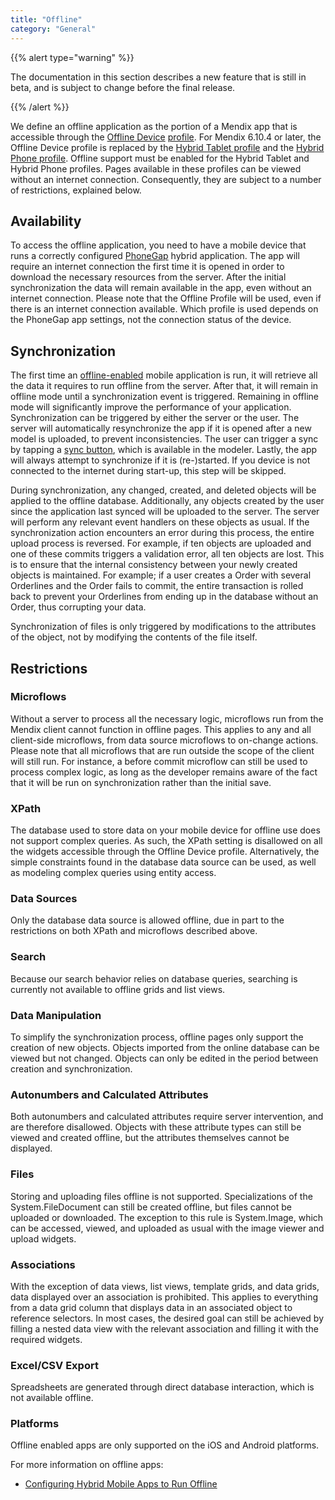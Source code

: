 ```yaml
---
title: "Offline"
category: "General"
---
```

{{% alert type="warning" %}}

The documentation in this section describes a new feature that is still in beta, and is subject to change before the final release.

{{% /alert %}}

We define an offline application as the portion of a Mendix app that is accessible through the [Offline Device](offline-device-profile) [profile](navigation). For Mendix 6.10.4 or later, the Offline Device profile is replaced by the [Hybrid Tablet profile](hybrid-tablet-profile) and the [Hybrid Phone profile](hybrid-phone-profile). Offline support must be enabled for the Hybrid Tablet and Hybrid Phone profiles. Pages available in these profiles can be viewed without an internet connection. Consequently, they are subject to a number of restrictions, explained below.

## Availability

To access the offline application, you need to have a mobile device that runs a correctly configured [PhoneGap](http://phonegap.com/) hybrid application. The app will require an internet connection the first time it is opened in order to download the necessary resources from the server. After the initial synchronization the data will remain available in the app, even without an internet connection. Please note that the Offline Profile will be used, even if there is an internet connection available. Which profile is used depends on the PhoneGap app settings, not the connection status of the device.

## Synchronization

The first time an [offline-enabled](configuring-hybrid-mobile-apps-to-run-offline) mobile application is run, it will retrieve all the data it requires to run offline from the server. After that, it will remain in offline mode until a synchronization event is triggered. Remaining in offline mode will significantly improve the performance of your application. Synchronization can be triggered by either the server or the user. The server will automatically resynchronize the app if it is opened after a new model is uploaded, to prevent inconsistencies. The user can trigger a sync by tapping a [sync button](sync-button), which is available in the modeler. Lastly, the app will always attempt to synchronize if it is (re-)started. If you device is not connected to the internet during start-up, this step will be skipped.

During synchronization, any changed, created, and deleted objects will be applied to the offline database. Additionally, any objects created by the user since the application last synced will be uploaded to the server. The server will perform any relevant event handlers on these objects as usual. If the synchronization action encounters an error during this process, the entire upload process is reversed. For example, if ten objects are uploaded and one of these commits triggers a validation error, all ten objects are lost. This is to ensure that the internal consistency between your newly created objects is maintained. For example; if a user creates a Order with several Orderlines and the Order fails to commit, the entire transaction is rolled back to prevent your Orderlines from ending up in the database without an Order, thus corrupting your data.

Synchronization of files is only triggered by modifications to the attributes of the object, not by modifying the contents of the file itself.

## Restrictions

### Microflows

Without a server to process all the necessary logic, microflows run from the Mendix client cannot function in offline pages. This applies to any and all client-side microflows, from data source microflows to on-change actions. Please note that all microflows that are run outside the scope of the client will still run. For instance, a before commit microflow can still be used to process complex logic, as long as the developer remains aware of the fact that it will be run on synchronization rather than the initial save.

### XPath

The database used to store data on your mobile device for offline use does not support complex queries. As such, the XPath setting is disallowed on all the widgets accessible through the Offline Device profile. Alternatively, the simple constraints found in the database data source can be used, as well as modeling complex queries using entity access.

### Data Sources

Only the database data source is allowed offline, due in part to the restrictions on both XPath and microflows described above.

### Search

Because our search behavior relies on database queries, searching is currently not available to offline grids and list views.

### Data Manipulation

To simplify the synchronization process, offline pages only support the creation of new objects. Objects imported from the online database can be viewed but not changed. Objects can only be edited in the period between creation and synchronization.

### Autonumbers and Calculated Attributes

Both autonumbers and calculated attributes require server intervention, and are therefore disallowed. Objects with these attribute types can still be viewed and created offline, but the attributes themselves cannot be displayed.

### Files

Storing and uploading files offline is not supported. Specializations of the System.FileDocument can still be created offline, but files cannot be uploaded or downloaded. The exception to this rule is System.Image, which can be accessed, viewed, and uploaded as usual with the image viewer and upload widgets. 

### Associations

With the exception of data views, list views, template grids, and data grids, data displayed over an association is prohibited. This applies to everything from a data grid column that displays data in an associated object to reference selectors. In most cases, the desired goal can still be achieved by filling a nested data view with the relevant association and filling it with the required widgets.

### Excel/CSV Export

Spreadsheets are generated through direct database interaction, which is not available offline.

### Platforms

Offline enabled apps are only supported on the iOS and Android platforms.

For more information on offline apps:

*   [Configuring Hybrid Mobile Apps to Run Offline](configuring-hybrid-mobile-apps-to-run-offline)
